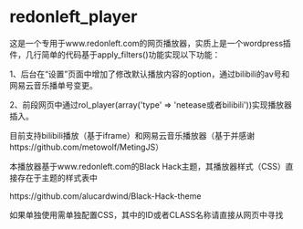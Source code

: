 # redonleft_player
<p>这是一个专用于www.redonleft.com的网页播放器，实质上是一个wordpress插件，几行简单的代码基于apply_filters()功能实现以下功能： </p>
<p>1、后台在“设置”页面中增加了修改默认播放内容的option，通过bilibili的av号和网易云音乐播单号变更。 </p>
<p>2、前段网页中通过rol_player(array('type' => 'netease或者bilibili'))实现播放器插入。 </p>
<p>目前支持bilibili播放（基于iframe）和网易云音乐播放器（基于并感谢https://github.com/metowolf/MetingJS）</p>
<p>本播放器基于www.redonleft.com的Black Hack主题，其播放器样式（CSS）直接存在于主题的样式表中</p>
<p>https://github.com/alucardwind/Black-Hack-theme</p>
<p>如果单独使用需单独配置CSS，其中的ID或者CLASS名称请直接从网页中寻找</p>
<p></p>
